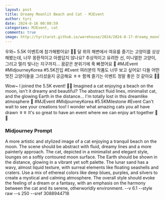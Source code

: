 ```yaml
---
layout: post
title: Dreamy Moonlit Beach and Cat - MJEvent
author: tyri
date: 2024-8-16 00:00:59
categories: MJEvent, cat
comments: true
image: http://tyritarot.github.io/warehouse/2024/2024-8-17-dreamy_moonlit_beach_and_cat_mjevent_title.png
---
```

우와~ 5.5K 이벤트에 참가해봤어요! 🌙🐱 달 위의 해변에서 여유를 즐기는 고양이를 상상해봤는데, 너무 몽환적이고 아름답지 않나요? 추상적이고 유려한 선, 미니멀한 고양이, 그리고 멀리 빛나는 지구까지... 꿈같은 분위기에 푹 빠졌어요 💫 #MJEvent #MidjourneyKorea #5.5K진입 #Event 여러분의 작품도 너무 보고 싶어요! 다들 어떤 멋진 고양이들을 그리셨을지 궁금해요 ㅎㅎ 함께 즐기는 이벤트 정말 좋은 것 같아요 🎨✨

Wow~ I joined the 5.5K event! 🌙🐱 Imagined a cat enjoying a beach on the moon, isn't it dreamy and beautiful? The abstract fluid lines, minimalist cat, and the glowing Earth in the distance... I'm totally lost in this dreamlike atmosphere 💫 #MJEvent #MidjourneyKorea #5.5KMilestone #Event Can't wait to see your creations too! I wonder what amazing cats you all have drawn ㅎㅎ It's so great to have an event where we can enjoy art together 🎨✨

### Midjourney Prompt

A more artistic and stylized image of a cat enjoying a tranquil beach on the moon. The scene should be abstract with fluid, dreamy lines and a more painterly approach. The cat, depicted in a minimalist and elegant style, lounges on a softly contoured moon surface. The Earth should be shown in the distance, glowing in a vibrant yet soft palette. The lunar sand has a wavy, almost liquid texture, with surreal elements like floating seashells and craters. Use a mix of ethereal colors like deep blues, purples, and silvers to create a mystical and calming atmosphere. The overall style should evoke the feeling of a dream or a fantasy, with an emphasis on the harmony between the cat and its serene, otherworldly environment. --v 6.1 --style raw --s 250 --sref 3088944718